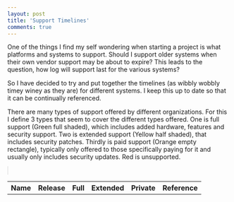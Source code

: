 ```yaml
---
layout: post
title: 'Support Timelines'
comments: true
---
```


One of the things I find my self wondering when starting a project is what platforms and systems to support. Should I support older systems when their own vendor support may be about to expire? This leads to the question, how log will support last for the various systems?

So I have decided to try and put together the timelines (as wibbly wobbly timey winey as they are) for different systems. I keep this up to date so that it can be continually referenced.

There are many types of support offered by different organizations. For this I define 3 types that seem to cover the different types offered. One is full support (Green full shaded), which includes added hardware, features and security support. Two is extended support (Yellow half shaded), that includes security patches. Thirdly is paid support (Orange empty rectangle), typically only offered to those specifically paying for it and usually only includes security updates. Red is unsupported.

<canvas id="canvasTimelines" width="100" height="100" 
  style="border: 1px solid #e8e8e8;"></canvas>

<script>
function GetMinSupportedData(data, now)
{
  let minSupportedDate = now;

  for(let i = 0; i < data.length; i++)
  {
    if(data[i].type == "OS")
    {
      for(let j = 0; j < data[i].data.length; j++)
      {
        if(data[i].data[j].release)
        {
          const releaseDate = Date.parse(data[i].data[j].release);
          if (releaseDate < minSupportedDate)
          {
            if(data[i].data[j].mainstream_support)
            {
              const date = Date.parse(data[i].data[j].mainstream_support);
            
              if(date >= now)
              {
                minSupportedDate = releaseDate;
              }
            }
            
            if(data[i].data[j].extended_support)
            {
              const date = Date.parse(data[i].data[j].extended_support);
            
              if(date >= now)
              {
                minSupportedDate = releaseDate;
              }
            }
            
            if(data[i].data[j].private_support)
            {
              const date = Date.parse(data[i].data[j].private_support);
            
              if(date >= now)
              {
                minSupportedDate = releaseDate;
              }
            }

            if(data[i].data[j].enterprise_support)
            {
              const date = Date.parse(data[i].data[j].enterprise_support);
            
              if(date >= now)
              {
                minSupportedDate = releaseDate;
              }
            }

            if(data[i].data[j].private_enterprise_support)
            {
              const date = Date.parse(data[i].data[j].private_enterprise_support);
            
              if(date >= now)
              {
                minSupportedDate = releaseDate;
              }
            }
          }
        }
      }
    }
  }

  return minSupportedDate;
}

function CalculateNumRows(data, now, minSupportedDate)
{
  let rows = 0;

  for(let i = 0; i < data.length; i++)
  {
    if(data[i].type == "OS")
    {
      for(let j = 0; j < data[i].data.length; j++)
      {
        if(data[i].data[j].release)
        {
          let lastDate = Date.parse(data[i].data[j].release);
        
          if(data[i].data[j].mainstream_support)
          {
            const date = Date.parse(data[i].data[j].mainstream_support);
            if(date > lastDate)
              lastDate = date;
          }
          
          if(data[i].data[j].extended_support)
          {
            const date = Date.parse(data[i].data[j].extended_support);
            if(date > lastDate)
              lastDate = date;
          }
          
          if(data[i].data[j].private_support)
          {
            const date = Date.parse(data[i].data[j].private_support);
            if(date > lastDate)
              lastDate = date;
          }
          if(lastDate >= minSupportedDate)
          {
            ++rows;
          }
        }
        else
        {
          console.error("Missing release date for " + data[i].data[j].name);
        }
      }
    }

    return rows;
  }
}

$(document).ready(function() {
  var barHeight = 50;
  var c=document.getElementById("canvasTimelines");
  
  //var width = window.innerWidth;
  //var height = window.innerHeight - barHeight;

  //c.width = width * window.devicePixelRatio;
  //c.height = height * window.devicePixelRatio;
  
  //c.style.width  = width + 'px';
  //c.style.height = height + 'px';


  
  var jqxhr = $.getJSON( "/assets/support_timelines.json", function( data ) {
    
    const rowHeight = 20 * window.devicePixelRatio;
    const rowSpace = 20 * window.devicePixelRatio;
    const now = Date.now();
    let minDate = now;
    let maxDate = now;
    const minSupportedDate = GetMinSupportedData(data, now);
    const numRows = CalculateNumRows(data, now, minSupportedDate);
    
    const fontSizeData = 14 * window.devicePixelRatio;
    const fontSizeDate = 8 * window.devicePixelRatio
    
    for(let i = 0; i < data.length; i++)
    {
      if(data[i].type == "OS")
      {
        for(let j = 0; j < data[i].data.length; j++)
        {
          if(data[i].data[j].release)
          {
            const date = Date.parse(data[i].data[j].release);
          
            if(date < minDate)
              minDate = date;
            if(date > maxDate)
              maxDate = date;

            if(date < minSupportedDate)
            {
              continue;
            }
          }
          else
          {
            continue;
          }
          
          if(data[i].data[j].mainstream_support)
          {
            const date = Date.parse(data[i].data[j].mainstream_support);
          
            if(date < minDate)
              minDate = date;
            if(date > maxDate)
              maxDate = date;
          }
          
          if(data[i].data[j].extended_support)
          {
            const date = Date.parse(data[i].data[j].extended_support);
          
            if(date < minDate)
              minDate = date;
            if(date > maxDate)
              maxDate = date;
          }
          
          if(data[i].data[j].private_support)
          {
            const date = Date.parse(data[i].data[j].private_support);
          
            if(date < minDate)
              minDate = date;
            if(date > maxDate)
              maxDate = date;
          }
        }
      }
    }

    minDate = minSupportedDate;
    
    //width = window.innerWidth *2 / 4;
    const height = numRows * rowHeight + rowHeight*2;

    //c.width = width/* * window.devicePixelRatio*/;
    c.height = height/* * window.devicePixelRatio*/;

    const pixelHeight = height / window.devicePixelRatio;
  
    c.style.width  = '100%';
    c.style.height = pixelHeight + 'px';

    c.width = c.offsetWidth * window.devicePixelRatio;
    c.height = height;

    const dateWidth = c.width/ (maxDate - minDate);
    
    const ctx = c.getContext("2d");
    
    ctx.font="" + fontSizeDate + "px Verdana";
    ctx.lineWidth = 1;
    ctx.strokeStyle = "#b0b0b0";
    
    //create table
    const table = document.getElementById("tableTimelines");
    
    //Draw dates
    const maxDateYear = new Date(maxDate);
    const minDateYear = new Date(minDate);
    const numYears = maxDateYear.getFullYear() - minDateYear.getFullYear() + 2;
    const startYear = new Date(minDate);
    startYear.setFullYear(minDateYear.getFullYear() - 1);
    startYear.setMonth(0);
    startYear.setDate(0);
    for(let i = 0; i < numYears; i++)
    {
      const x = (startYear.getTime() - minDate)*dateWidth;
      
      ctx.beginPath();
      ctx.moveTo(x,0);
      ctx.lineTo(x,height);
      ctx.stroke();
      
      ctx.fillText(startYear.getFullYear()+1, x, rowHeight-3);
      
      startYear.setFullYear(startYear.getFullYear() + 1);
    }
    
    let pos = 0;
    let lineWidth = 4;
    let tableRow = 1;
    
    ctx.font="" + fontSizeData + "px Verdana";
    ctx.lineWidth = lineWidth;
    
    for(let i = 0; i < data.length; i++)
    {
      if(data[i].type == "OS")
      {
        for(let j = 0; j < data[i].data.length; j++)
        {
          let left;
          let mid;
          
          if(data[i].data[j].release)
          {
            const releaseDate = Date.parse(data[i].data[j].release);
            let lastDate = releaseDate;

            const row = table.insertRow(tableRow);
            const cell1 = row.insertCell(0);
            const cell2 = row.insertCell(1);
            const cell3 = row.insertCell(2);
            const cell4 = row.insertCell(3);
            const cell5 = row.insertCell(4);
            const cell6 = row.insertCell(5);
            
            tableRow++;

            cell1.innerHTML = data[i].data[j].name;
            cell2.innerHTML = data[i].data[j].release;
            cell6.innerHTML = "<a href='" + data[i].data[j].ref + "'>" + data[i].data[j].ref + "</a>";

            if (data[i].data[j].mainstream_support)
            {
              cell3.innerHTML = data[i].data[j].mainstream_support;
              lastDate = Date.parse(data[i].data[j].mainstream_support);
            }

            if (data[i].data[j].extended_support)
            {
              cell4.innerHTML = data[i].data[j].extended_support;
              lastDate = Date.parse(data[i].data[j].extended_support);
            }

            if (data[i].data[j].private_support)
            {
              cell5.innerHTML = data[i].data[j].private_support;
              lastDate = Date.parse(data[i].data[j].private_support);
            }

            if (lastDate < minSupportedDate)
            {
              continue;
            }

            pos += rowHeight;

            left = (releaseDate - minDate) * dateWidth;
            
            let extendedColor = "rgba(255,0,0,0.33)";
            let privateColor = "rgba(255,0,0,0.0)";
            if(now < Date.parse(data[i].data[j].mainstream_support))
            {
              ctx.strokeStyle = "green";
              ctx.fillStyle = "rgba(0,255,0,0.67)";
              extendedColor = "rgba(0,255,0,0.33)";
              privateColor = "rgba(0,255,0,0.0)";
            }
            else if(now < Date.parse(data[i].data[j].extended_support))
            {
              ctx.strokeStyle = "rgb(191,191,0)";
              ctx.fillStyle = "rgba(255,255,0,0.67)";
              extendedColor = "rgba(255,255,0,0.33)";
              privateColor = "rgba(255,255,0,0.0)";
            }
            else if(now < Date.parse(data[i].data[j].private_support))
            {
              ctx.strokeStyle = "orange";
              ctx.fillStyle = "rgba(255,127,0,0.67)";
              extendedColor = "rgba(255,127,0,0.33)";
              privateColor = "rgba(255,127,0,0.0)";
            }
            else{
              ctx.strokeStyle = "red";
              ctx.fillStyle = "rgba(255,0,0,0.67)";
            }
            
          
            if(data[i].data[j].mainstream_support)
            {
              const date = Date.parse(data[i].data[j].mainstream_support);
              const w = (date - minDate) * dateWidth - left;
              
              ctx.fillRect(left+lineWidth/2,pos+lineWidth/2,w-lineWidth,rowHeight-lineWidth);
              ctx.strokeRect(left+lineWidth/2,pos+lineWidth/2,w-lineWidth,rowHeight-lineWidth);
              
              mid = left + w;
            }
          
            if(data[i].data[j].extended_support)
            {
              ctx.fillStyle = extendedColor;
              
              const date = Date.parse(data[i].data[j].extended_support);
              const w = (date - minDate) * dateWidth - mid;
              
              ctx.fillRect(mid+lineWidth/2,pos+lineWidth/2,w-lineWidth,rowHeight-lineWidth);
              ctx.strokeRect(mid+lineWidth/2,pos+lineWidth/2,w-lineWidth,rowHeight-lineWidth);
              
              mid = mid + w;
            }
          
            if(data[i].data[j].private_support)
            {
              ctx.fillStyle = privateColor;
              
              const date = Date.parse(data[i].data[j].private_support);
              const w = (date - minDate) * dateWidth - mid;
              
              ctx.fillRect(mid+lineWidth/2,pos+lineWidth/2,w-lineWidth,rowHeight-lineWidth);
              ctx.strokeRect(mid+lineWidth/2,pos+lineWidth/2,w-lineWidth,rowHeight-lineWidth);
              
              mid = mid + w;
            }
            
            ctx.fillStyle = "black";
            ctx.fillText(data[i].data[j].name, Math.max(left + lineWidth, 0), pos-lineWidth+rowHeight);
          }
        }
      }
      else if(data[i].type == "Browser")
      {
      
      }
    
    }
    
    const x = (now - minDate)* dateWidth;
    
    ctx.lineWidth = 2;
    ctx.beginPath();
    ctx.moveTo(x,0);
    ctx.lineTo(x,height);
    ctx.stroke();

    ctx.lineWidth = lineWidth;

    ctx.strokeStyle = "green";
    ctx.fillStyle = "rgba(0,255,0,0.67)";
    ctx.fillRect(c.width*0.75, lineWidth/2+rowHeight*2, c.width/4-lineWidth, rowHeight-lineWidth);
    ctx.strokeRect(c.width*0.75, lineWidth/2+rowHeight*2, c.width/4-lineWidth, rowHeight-lineWidth);
    ctx.fillStyle = "black";
    ctx.fillText("Mainstream", c.width*0.75+4, -lineWidth+rowHeight*3);

    ctx.strokeStyle = "rgb(191,191,0)";
    ctx.fillStyle = "rgba(255,255,0,0.33)";
    ctx.fillRect(c.width*0.75, lineWidth/2+rowHeight*3, c.width/4-lineWidth, rowHeight-lineWidth);
    ctx.strokeRect(c.width*0.75, lineWidth/2+rowHeight*3, c.width/4-lineWidth, rowHeight-lineWidth);
    ctx.fillStyle = "black";
    ctx.fillText("Extended", c.width*0.75+4, -lineWidth+rowHeight*4);

    ctx.strokeStyle = "orange";
    ctx.fillStyle = "rgba(255,127,0,0.0)";
    ctx.fillRect(c.width*0.75, lineWidth/2+rowHeight*4, c.width/4-lineWidth, rowHeight-lineWidth);
    ctx.strokeRect(c.width*0.75, lineWidth/2+rowHeight*4, c.width/4-lineWidth, rowHeight-lineWidth);
    ctx.fillStyle = "black";
    ctx.fillText("Private", c.width*0.75+4, -lineWidth+rowHeight*5);

    ctx.strokeStyle = "red";
    ctx.fillStyle = "rgba(255,0,0,0.67)";
    ctx.fillRect(c.width*0.75, lineWidth/2+rowHeight*5, c.width/4-lineWidth, rowHeight-lineWidth);
    ctx.strokeRect(c.width*0.75, lineWidth/2+rowHeight*5, c.width/4-lineWidth, rowHeight-lineWidth);
    ctx.fillStyle = "black";
    ctx.fillText("Unsupported", c.width*0.75+4, -lineWidth+rowHeight*6);
    
  })
  
});
  
</script>

<table id="tableTimelines">
  <tr>
    <th>Name</th>
    <th>Release</th>
    <th>Full</th>
    <th>Extended</th>
    <th>Private</th>
    <th>Reference</th>
  </tr>
</table>
